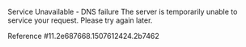 Service Unavailable - DNS failure The server is temporarily unable to service your request. Please try again later.

Reference #11.2e687668.1507612424.2b7462